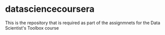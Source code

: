 datasciencecoursera
===================

This is the repository that is required as part of the assignmnets for the Data Scientist's Toolbox course
